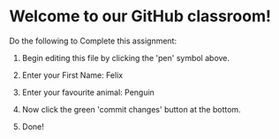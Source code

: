 # Welcome to our GitHub classroom!

Do the following to Complete this assignment:

1. Begin editing this file by clicking the 'pen' symbol above.

2. Enter your First Name:
Felix
3. Enter your favourite animal:
Penguin
4. Now click the green 'commit changes' button at the bottom.

5. Done!
